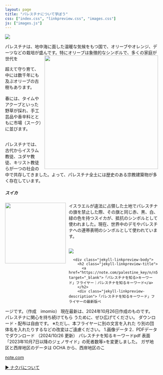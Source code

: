 ```yaml
---
layout: page
title: "パレスチナについて学ぼう"
css: ["index.css", "linkpreview.css", "images.css"]
js: ["images.js"]
---
```


<div class="page">

<img src="{{site.baseurl}}/assets/img/AlAqsa.webp" style="max-width:100%;" />

<p>パレスチナは、地中海に面した温暖な気候をもつ国で、オリーブやオレンジ、デーツなどの栽培が盛んです。特にオリーブは象徴的なシンボルで、多くの家庭が世代を
<img src="{{site.baseurl}}/assets/img/olive.jpg" style="float:right; width: 374px; padding-left: 10px" class="enlarge" onclick="enlargeImg(this)" />

超えて守り育て、中には数千年にも及ぶオリーブの古樹もあります。<br /><br />
春には、タイムやアクーブといった野草が採れ、手工芸品や香辛料とともに市場（スーク）に並びます。<br /><br />

パレスチナでは、古代からイスラム教徒、ユダヤ教徒、キリスト教徒らが一つの社会の中で共存してきました。よって、パレスチナ全土には歴史のある宗教建築物が多く存在しています。
</p>

<p>
<h5>スイカ</h5>

  <img src="{{site.baseurl}}/assets/img/suika.png" style="float:left; width: 200px; padding-right: 10px" />

  <p>イスラエルが違法に占領した土地でパレスチナの旗を禁止した際、その旗と同じ赤、黒、白、緑の色を持つスイカが、抵抗のシンボルとして使われました。現在、世界中のデモやパレスチナへの連帯表明のシンボルとして使われています。</p>
</p>

<br />

<div class="jekyll-linkpreview-wrapper">
  <div class="jekyll-linkpreview-wrapper-inner">
    <div class="jekyll-linkpreview-content">
      <div class="jekyll-linkpreview-image">
        <a href="https://note.com/palestine_key/n/n54d27b9a62da" target="_blank">
          <img src="https://assets.st-note.com/production/uploads/images/128682937/rectangle_large_type_2_a29e30f20a6e150d5e9fedd0b54af3a6.png?fit=bounds&amp;quality=85&amp;width=1280" />
        </a>
      </div>

      <div class="jekyll-linkpreview-body">
        <h2 class="jekyll-linkpreview-title">
          <a href="https://note.com/palestine_key/n/n54d27b9a62da" target="_blank">「パレスチナを知る>キーワード」フライヤー｜パレスチナを知るキーワード</a>
        </h2>
        <div class="jekyll-linkpreview-description">「パレスチナを知るキーワード」フライヤーの最新版ペ
ージです。（作成　imomio） 現在最新は、2024年10月26日作成のものです。 パレスチナに関心を持ち続けてもら
うために、ぜひ広げてください。 ダウンロード・配布は自由です。  ※ただし、本フライヤーに別の文言を入れた
り別の団体名を入れたりするなどの改変はご遠慮ください。  1.画像データ      2．PDFデータでダウンロード
（2024/10/26 更新）  パレスチナを知るキーワードpdf  表面「2023年10月7日以降のジェノサイド」の死者数等>を変更しました。 ガザ地区と西岸地区のデータは OCHA から、西岸地区のこ</div>
      </div>
    </div>
    <div class="jekyll-linkpreview-footer">
      <a href="//note.com" target="_blank">note.com</a>
    </div>
  </div>
</div>

<a href="/nakba">▶︎ ナクバについて</a>

</div>
